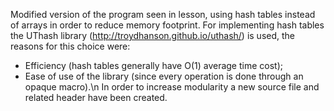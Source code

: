 Modified version of the program seen in lesson, using hash tables instead of arrays in order
to reduce memory footprint.
For implementing hash tables the UThash library (http://troydhanson.github.io/uthash/) is used,
the reasons for this choice were:
- Efficiency (hash tables generally have O(1) average time cost);
- Ease of use of the library (since every operation is done through an opaque macro).\n
In order to increase modularity a new source file and related header have been created.

